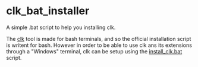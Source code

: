 # clk_bat_installer
A simple .bat script to help you installing clk.

The [clk](https://github.com/clk-project/clk) tool is made for bash terminals, and so the official installation script is writent for bash.
However in order to be able to use clk ans its extensions through a "Windows" terminal, clk can be setup using the [install_clk.bat](https://raw.githubusercontent.com/sskorupski/clk_bat_installer/master/install_clk.bat) script.

